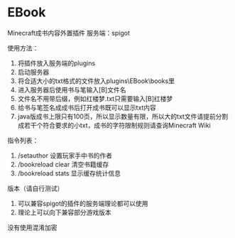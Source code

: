 # EBook
Minecraft成书内容外置插件
服务端：spigot

使用方法：
1. 将插件放入服务端的plugins
2. 启动服务器
3. 将合适大小的txt格式的文件放入plugins\EBook\books里
4. 进入服务器后使用书与笔输入[B]文件名
5. 文件名不用带后缀，例如红楼梦.txt只需要输入[B]红楼梦
6. 给书与笔签名成成书后打开成书既可以显示txt内容
7. java版成书上限只有100页，所以显示数量有限，所以大的txt文件请提前分割成若干个符合要求的小txt，成书的字符限制规则请查询Minecraft Wiki

指令列表：
1. /setauthor 设置玩家手中书的作者
2. /bookreload clear 清空书籍缓存
3. /bookreload stats 显示缓存统计信息

版本（请自行测试）
1. 可以兼容spigot的插件的服务端理论都可以使用
2. 理论上可以向下兼容部分游戏版本

没有使用混淆加密
